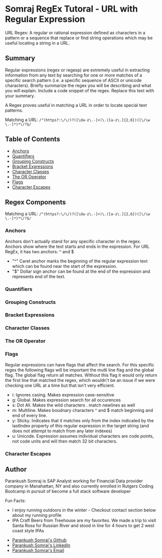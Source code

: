 # 
# Somraj RegEx Tutoral - URL with Regular Expression

URL Regex: A regular or rational expression defined as characters in a pattern or a sequence that replace or find string operations which may be useful locating a string in a URL.

## Summary
Regular expressions (regex or regexp) are extremely useful in extracting information from any text by searching for one or more matches of a specific search pattern (i.e. a specific sequence of ASCII or unicode characters).
Briefly summarize the regex you will be describing and what you will explain. Include a code snippet of the regex. Replace this text with your summary.

A Regex proves useful in matching a URL in order to locate special text patterns.

Matching a URL: `/^(https?:\/\/)?([\da-z\.-]+)\.([a-z\.]{2,6})([\/\w \.-]*)*\/?$/`
## Table of Contents

- [Anchors](#anchors)
- [Quantifiers](#quantifiers)
- [Grouping Constructs](#grouping-constructs)
- [Bracket Expressions](#bracket-expressions)
- [Character Classes](#character-classes)
- [The OR Operator](#the-or-operator)
- [Flags](#flags)
- [Character Escapes](#character-escapes)

## Regex Components
Matching a URL: `/^(https?:\/\/)?([\da-z\.-]+)\.([a-z\.]{2,6})([\/\w \.-]*)*\/?$/`

### Anchors
Anchors don't actually stand for any specific character in the regex. Anchors show where the text starts and ends in the expression. For URL RegEx, it has two anchors: ^ and $
- "^" Caret anchor marks the beginning of the regular expression text which can be found near the start of the expression. 
- "$" Dollar sign anchor can be found at the end of the expression and represents end of the text.
### Quantifiers

### Grouping Constructs

### Bracket Expressions

### Character Classes

### The OR Operator

### Flags
Regular expressions can have flags that affect the search. For this specific regex the following flags will be important the mutli line flag and the global flag. The global flag return all matches. Without this flag it would only return the first line that matched the regex, which wouldn't be an issue if we were checking one URL at a time but that isn't very efficient.

- i: Ignores casing. Makes expression case-sensitive
- g: Global. Makes expression search for all occurences
- s: Dot All. Makes the wild characters . match newlines as well
- m: Multiline. Makes boudnary characters ^ and $ match beginning and end of every line.
- y: Sticky. Indicates that it matches only from the index indicated by the lastIndex property of this regular expression in the target string (and does not attempt to match from any later indexes)
- u: Unicode. Expression assumes individual characters are code points, not code units and will then match 32 bit characters.

### Character Escapes

## Author

Parankush Somraj is SAP Analyst working for Financial Data provider company in Manahattan, NY and also currently enrolled in Rutgers Coding Bootcamp in pursuit of become a full stack software developer

Fun Facts:
- I enjoy running outdoors in the winter - Checkout contact section below about my running profile
- IPA Craft Beers from Treehouse are my favorites. We made a trip to visit Santa Rosa for Russian River and stood in line for 4 hours to get 2 west coast style IPAs

* [Parankush Somraj's Github](https://github.com/bootcamparankush)  
* [Parankush Somraj's LinkedIn](https://www.linkedin.com/in/parankush-somraj-6b372b1/)
* [Parankush Somraj's Email](mailto:parankush.somraj@gmail.com)
